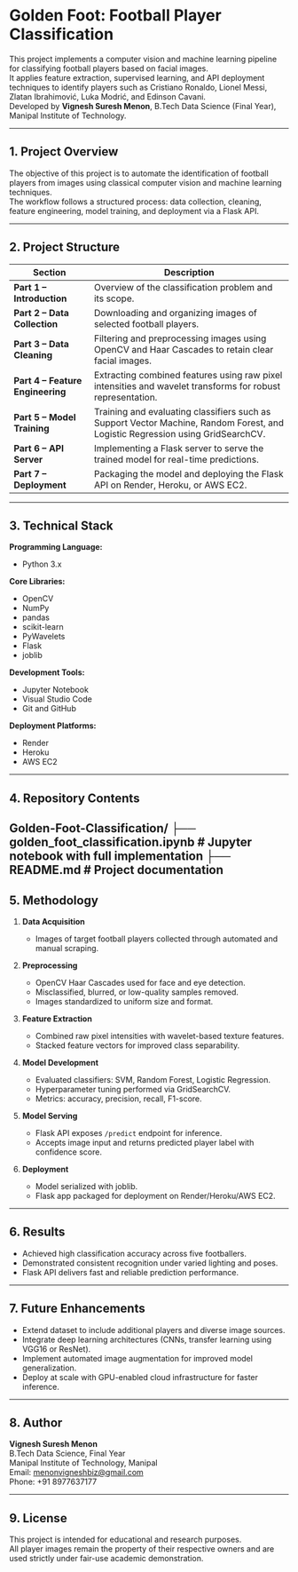 # Golden Foot: Football Player Classification

This project implements a computer vision and machine learning pipeline for classifying football players based on facial images.  
It applies feature extraction, supervised learning, and API deployment techniques to identify players such as Cristiano Ronaldo, Lionel Messi, Zlatan Ibrahimović, Luka Modrić, and Edinson Cavani.  
Developed by **Vignesh Suresh Menon**, B.Tech Data Science (Final Year), Manipal Institute of Technology.

---

## 1. Project Overview

The objective of this project is to automate the identification of football players from images using classical computer vision and machine learning techniques.  
The workflow follows a structured process: data collection, cleaning, feature engineering, model training, and deployment via a Flask API.

---

## 2. Project Structure

| Section | Description |
|----------|--------------|
| **Part 1 – Introduction** | Overview of the classification problem and its scope. |
| **Part 2 – Data Collection** | Downloading and organizing images of selected football players. |
| **Part 3 – Data Cleaning** | Filtering and preprocessing images using OpenCV and Haar Cascades to retain clear facial images. |
| **Part 4 – Feature Engineering** | Extracting combined features using raw pixel intensities and wavelet transforms for robust representation. |
| **Part 5 – Model Training** | Training and evaluating classifiers such as Support Vector Machine, Random Forest, and Logistic Regression using GridSearchCV. |
| **Part 6 – API Server** | Implementing a Flask server to serve the trained model for real-time predictions. |
| **Part 7 – Deployment** | Packaging the model and deploying the Flask API on Render, Heroku, or AWS EC2. |

---

## 3. Technical Stack

**Programming Language:**  
- Python 3.x  

**Core Libraries:**  
- OpenCV  
- NumPy  
- pandas  
- scikit-learn  
- PyWavelets  
- Flask  
- joblib  

**Development Tools:**  
- Jupyter Notebook  
- Visual Studio Code  
- Git and GitHub  

**Deployment Platforms:**  
- Render  
- Heroku  
- AWS EC2  

---

## 4. Repository Contents
Golden-Foot-Classification/
├── golden_foot_classification.ipynb     # Jupyter notebook with full implementation
├── README.md                            # Project documentation
---

## 5. Methodology

1. **Data Acquisition**  
   - Images of target football players collected through automated and manual scraping.  

2. **Preprocessing**  
   - OpenCV Haar Cascades used for face and eye detection.  
   - Misclassified, blurred, or low-quality samples removed.  
   - Images standardized to uniform size and format.  

3. **Feature Extraction**  
   - Combined raw pixel intensities with wavelet-based texture features.  
   - Stacked feature vectors for improved class separability.  

4. **Model Development**  
   - Evaluated classifiers: SVM, Random Forest, Logistic Regression.  
   - Hyperparameter tuning performed via GridSearchCV.  
   - Metrics: accuracy, precision, recall, F1-score.  

5. **Model Serving**  
   - Flask API exposes `/predict` endpoint for inference.  
   - Accepts image input and returns predicted player label with confidence score.  

6. **Deployment**  
   - Model serialized with joblib.  
   - Flask app packaged for deployment on Render/Heroku/AWS EC2.  

---

## 6. Results

- Achieved high classification accuracy across five footballers.  
- Demonstrated consistent recognition under varied lighting and poses.  
- Flask API delivers fast and reliable prediction performance.  

---

## 7. Future Enhancements

- Extend dataset to include additional players and diverse image sources.  
- Integrate deep learning architectures (CNNs, transfer learning using VGG16 or ResNet).  
- Implement automated image augmentation for improved model generalization.  
- Deploy at scale with GPU-enabled cloud infrastructure for faster inference.  

---

## 8. Author

**Vignesh Suresh Menon**  
B.Tech Data Science, Final Year  
Manipal Institute of Technology, Manipal  
Email: [menonvigneshbiz@gmail.com](mailto:menonvigneshbiz@gmail.com)  
Phone: +91 8977637177  

---

## 9. License

This project is intended for educational and research purposes.  
All player images remain the property of their respective owners and are used strictly under fair-use academic demonstration.
